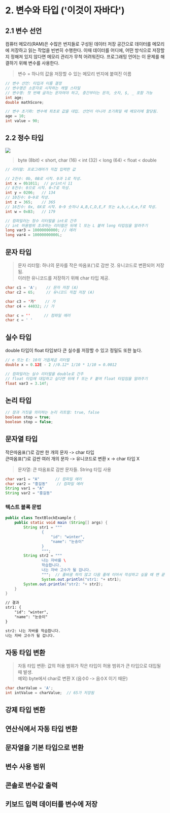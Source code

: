 # 2. 변수와 타입 ('이것이 자바다')
## 2.1 변수 선언
컴퓨터 메모리(RAM)은 수많은 번지들로 구성된 데이터 저장 공간으로 데이터를 메모리에 저장하고 읽는 작업을 빈번히 수행한다. 이때 데이터를 어디에, 어떤 방식으로 저장할지 정해져 있지 않다면 메모리 관리가 무척 어려워진다. 프로그래밍 언어는 이 문제를 해결하기 위해 변수를 사용한다.
> 변수 = 하나의 값을 저장할 수 있는 메모리 번지에 붙여진 이름
```java
// 변수 선언: 타입과 이름 결정
// 변수명은 소문자로 시작하는 캐멀 스타일
// 변수명: 첫 번째 글자는 문자여야 하고, 중간부터는 문자, 숫자, $, _ 포함 가능
int age;
double mathScore;

// 변수 초기화: 변수에 최초로 값을 대입. 선언이 아니라 초기화일 때 메모리에 할당됨.
age = 10;
int value = 90;
```  

## 2.2 정수 타입  
![](http://wiki.hash.kr/images/thumb/4/45/Java_%EC%9E%90%EB%A3%8C%ED%98%95_%EB%B6%84%EB%A5%98.png/1600px-Java_%EC%9E%90%EB%A3%8C%ED%98%95_%EB%B6%84%EB%A5%98.png)  

>byte (8bit) < short, char (16) < int (32) < long (64) < float < double
  
```java
// 리터럴: 프로그래머가 직접 입력한 값

// 2진수: 0b, 0B로 시작. 0과 1로 작성.
int x = 0b1011;  // print시 11
// 8진수: 0으로 시작. 0~7로 작성.
int y = 0206;   // 134
// 10진수: 0~9로 작성.
int z = 365;    // 365
// 16진수: 0x, 0X로 시작. 0~9 숫자나 A,B,C,D,E,F 또는 a,b,c,d,e,f로 작성.
int w = 0xB3;   // 179

// 컴파일러는 정수 리터럴을 int로 간주
// int 허용범위 초과하는 리터럴은 뒤에 l 또는 L 붙여 long 타입임을 알려주기
long var3 = 10000000000; // 에러
long var4 = 10000000000L;
```  

## 문자 타입
> 문자 리터럴: 하나의 문자를 작은 따옴포(')로 감싼 것. 유니코드로 변환되어 저장됨.  
이러한 유니코드를 저장하기 위해 char 타입 제공.
```java 
char c1 = 'A';    // 문자 저장 (A)
char c2 = 65;     // 유니코드 직접 저장 (A)

char c3 = '가'    // 가
char c4 = 44032; // 가

char c = ''      // 컴파일 에러
char c = ' '  
```

## 실수 타입  
double 타입이 float 타입보다 큰 실수를 저장할 수 있고 정밀도 또한 높다.  

```java
// e 또는 E: 10의 거듭제곱 리터럴
double x = 0.12E - 2 //0.12* 1/10 * 1/10 = 0.0012

// 컴파일러는 실수 리터럴을 double로 간주
// float 타입에 대입하고 싶다면 뒤에 f 또는 F 붙여 float 타입임을 알려주기
float var3 = 3.14f; 
``` 

## 논리 타입
```java
// 참과 거짓을 의미하는 논리 리트럴: true, false
boolean stop = true;
boolean stop = false;
```  

## 문자열 타입
작은따옴표(')로 감싼 한 개의 문자 -> char 타입  
큰따옴표(")로 감싼 여러 개의 문자 -> 유니코드로 변환 x -> char 타입 X
  
>문자열: 큰 따옴표로 감싼 문자들. String 타입 사용
```java
char var1 = "A"       // 컴파일 에러
char var2 = "홍길동"    // 컴파일 에러
String var1 = "A"
String var2 = "홍길동"
```

### 텍스트 블록 문법
```java
public class TextBlockExample {
    public static void main (String[] args) {
        String str1 = """
                {
                    "id": "winter",
                    "name": "눈송이"
                }
                """;
        String str2 = """
                나는 자바를 \
                학습합니다.
                나는 자바 고수가 될 겁니다.
                """;  // 줄바꿈 하지 않고 다음 줄에 이어서 작성하고 싶을 때 맨 끝에 \
                System.out.println("str1: "+ str1);
        System.out.println("str2: "+ str2);
    }
}
```
```md
// 결과
str1: {
    "id": "winter",
    "name": "눈송이"
}

str2: 나는 자바를 학습합니다.
나는 자바 고수가 될 겁니다.
```

## 자동 타입 변환  
> 자동 타입 변환: 값의 허용 범위가 작은 타입이 허용 범위가 큰 타입으로 대입될 때 발생.  
예외) byte에서 char로 변환 X (음수0 -> 음수X 이기 때문)
```java
char charValue = 'A';
int intValue = charValue;  // 65가 저장됨
```

## 강제 타입 변환

## 연산식에서 자동 타입 변환

## 문자열을 기본 타입으로 변환

## 변수 사용 범위

## 콘솔로 변수값 출력

## 키보드 입력 데이터를 변수에 저장